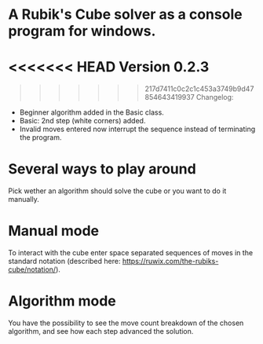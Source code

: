# A Rubik's Cube solver as a console program for windows.
<<<<<<< HEAD
Version 0.2.3
=======
>>>>>>> 217d7411c0c2c1c453a3749b9d47854643419937
Changelog:
- Beginner algorithm added in the Basic class.
- Basic: 2nd step (white corners) added.
- Invalid moves entered now interrupt the sequence instead of terminating the program.

# Several ways to play around
Pick wether an algorithm should solve the cube or you want to do it manually.

# Manual mode
To interact with the cube enter space separated sequences of moves in the standard notation (described here: https://ruwix.com/the-rubiks-cube/notation/).

# Algorithm mode
You have the possibility to see the move count breakdown of the chosen algorithm, and see how each step advanced the solution.
